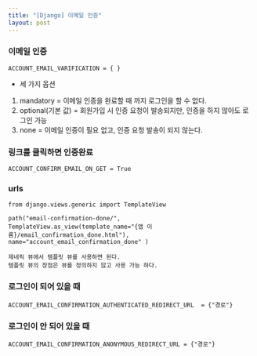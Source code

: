 ```yaml
---
title: "[Django] 이메일 인증"
layout: post
---
```


### 이메일 인증
```terminal 
ACCOUNT_EMAIL_VARIFICATION = { }
```
- 세 가지 옵션
1. mandatory = 이메일 인증을 완료할 때 까지 로그인을 할 수 없다.
2. optional(기본 값) = 회원가입 시 인증 요청이 발송되지만, 인증을 하지 않아도 로그인 가능
3. none = 이메일 인증이 필요 없고, 인증 요청 발송이 되지 않는다.


### 링크를 클릭하면 인증완료   
```terminal 
ACCOUNT_CONFIRM_EMAIL_ON_GET = True
```

### urls
```terminal
from django.views.generic import TemplateView

path("email-confirmation-done/",
TemplateView.as_view(template_name="{앱 이름}/email_confirmation_done.html"),
name="account_email_confirmation_done" )
```
`제네릭 뷰에서 템플릿 뷰를 사용하면 된다.` <br/>
`템플릿 뷰의 장점은 뷰를 정의하지 않고 사용 가능 하다.`


### 로그인이 되어 있을 때
```terminal
ACCOUNT_EMAIL_CONFIRMATION_AUTHENTICATED_REDIRECT_URL  = {"경로"}
```

### 로그인이 안 되어 있을 때
```terminal
ACCOUNT_EMAIL_CONFIRMATION_ANONYMOUS_REDIRECT_URL = {"경로"}
```